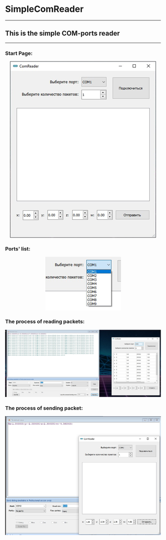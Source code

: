# SimpleComReader
***
## This is the simple COM-ports reader
***

### Start Page:

<p align="center">
  <img src="Screenshots/start.jpg" alt="Start page"/>
</p>

### Ports' list:

<p align="center">
  <img src="Screenshots/ports.jpg" alt="Ports list"/>
</p>

### The process of reading packets:

<p align="center">
  <img src="Screenshots/reading.jpg" alt="Reading packets"/>
</p>

### The process of sending packet:

<p align="center">
  <img src="Screenshots/sending.jpg" alt="Start page"/>
</p>